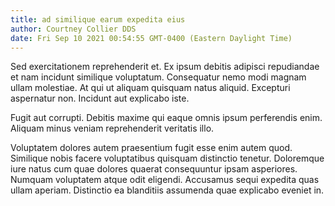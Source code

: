 ```yaml
---
title: ad similique earum expedita eius
author: Courtney Collier DDS
date: Fri Sep 10 2021 00:54:55 GMT-0400 (Eastern Daylight Time)
---
```

Sed exercitationem reprehenderit et. Ex ipsum debitis adipisci repudiandae et nam incidunt similique voluptatum. Consequatur nemo modi magnam ullam molestiae. At qui ut aliquam quisquam natus aliquid. Excepturi aspernatur non. Incidunt aut explicabo iste.

 Fugit aut corrupti. Debitis maxime qui eaque omnis ipsum perferendis enim. Aliquam minus veniam reprehenderit veritatis illo.

 Voluptatem dolores autem praesentium fugit esse enim autem quod. Similique nobis facere voluptatibus quisquam distinctio tenetur. Doloremque iure natus cum quae dolores quaerat consequuntur ipsam asperiores. Numquam voluptatem atque odit eligendi. Accusamus sequi expedita quas ullam aperiam. Distinctio ea blanditiis assumenda quae explicabo eveniet in.